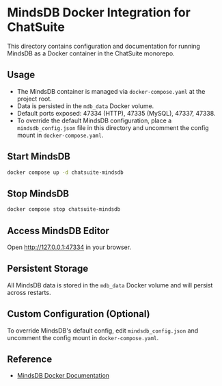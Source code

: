 # MindsDB Docker Integration for ChatSuite

This directory contains configuration and documentation for running MindsDB as a Docker container in the ChatSuite monorepo.

## Usage

- The MindsDB container is managed via `docker-compose.yaml` at the project root.
- Data is persisted in the `mdb_data` Docker volume.
- Default ports exposed: 47334 (HTTP), 47335 (MySQL), 47337, 47338.
- To override the default MindsDB configuration, place a `mindsdb_config.json` file in this directory and uncomment the config mount in `docker-compose.yaml`.

## Start MindsDB

```sh
docker compose up -d chatsuite-mindsdb
```

## Stop MindsDB

```sh
docker compose stop chatsuite-mindsdb
```

## Access MindsDB Editor

Open http://127.0.0.1:47334 in your browser.

## Persistent Storage

All MindsDB data is stored in the `mdb_data` Docker volume and will persist across restarts.

## Custom Configuration (Optional)

To override MindsDB's default config, edit `mindsdb_config.json` and uncomment the config mount in `docker-compose.yaml`.

## Reference

- [MindsDB Docker Documentation](https://docs.mindsdb.com/installation/docker)
